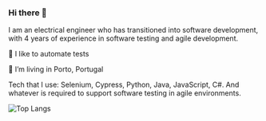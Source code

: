 ### Hi there 👋

I am an electrical engineer who has transitioned into software development, with 4 years of experience in software testing and agile development.

🤖 I like to automate tests

📌 I’m living in Porto, Portugal


Tech that I use: Selenium, Cypress, Python, Java, JavaScript, C#. And whatever is required to support software testing in agile environments.


![Top Langs](https://github-readme-stats.vercel.app/api/top-langs/?username=mcalheiro&layout=compact)

<!--
**mcalheiro/mcalheiro** is a ✨ _special_ ✨ repository because its `README.md` (this file) appears on your GitHub profile.

Here are some ideas to get you started:

- 👯 I’m looking to collaborate on ...
- 🤔 I’m looking for help with ...
- 💬 Ask me about ...
- 😄 Pronouns: ...
- 📫 How to reach me: ...
- ⚡ Fun fact: ...
-->
